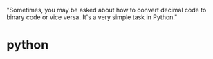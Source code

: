 "Sometimes, you may be asked about how to convert decimal code to binary code or vice versa. It's a very simple task in Python."
# python
